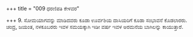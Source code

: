 +++
title = "009 ಧರಣಿಪತಿ ಕೇಳವರ"

+++
9. ಸೋಮಯಾಗವನ್ನು ಮಾಡಿದವರು ಕೂಡಾ ಊರ್ವಶಿಯ ದಾಸಿಯರಿಗೆ ಕೂಡಾ ಸಂಭಾವನೆ ಕೊಡಲಾರರು. ಚಂದ್ರ, ಜಯಂತ, ನಳಕೂಬರರು ಇವಳ ಸಮಯಕ್ಕಾಗಿ ಇಡೀ ವರ್ಷ ಇವಳ ಅರಮನೆಯ ಬಾಗಿಲನ್ನು ಕಾಯುತ್ತಾರೆ.